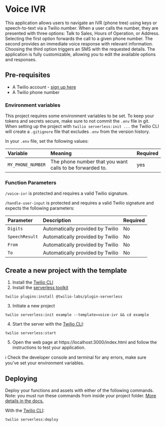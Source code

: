 # Voice IVR

This application allows users to navigate an IVR (phone tree) using keys or speech-to-text via a Twilio number. When a user calls the number, they are presented with three options: Talk to Sales, Hours of Operation, or Address. Selecting the first option forwards the call to a given phone number. The second provides an immediate voice response with relevant information. Choosing the third option triggers an SMS with the requested details. The application is fully customizable, allowing you to edit the available options and responses.

## Pre-requisites

- A Twilio account - [sign up here](https://www.twilio.com/try-twilio)
- A Twilio phone number

### Environment variables

This project requires some environment variables to be set. To keep your tokens and secrets secure, make sure to not commit the `.env` file in git. When setting up the project with `twilio serverless:init ...` the Twilio CLI will create a `.gitignore` file that excludes `.env` from the version history.

In your `.env` file, set the following values:

| Variable          | Meaning                                                  | Required |
| :---------------- | :------------------------------------------------------- | :------- |
| `MY_PHONE_NUMBER` | The phone number that you want calls to be forwarded to. | yes      |

### Function Parameters

`/voice-ivr` is protected and requires a valid Twilio signature.

`/handle-user-input` is protected and requires a valid Twilio signature and expects the following parameters:

| Parameter      | Description                      | Required |
| :------------- | :------------------------------- | :------- |
| `Digits`       | Automatically provided by Twilio | No       |
| `SpeechResult` | Automatically provided by Twilio | No       |
| `From`         | Automatically provided by Twilio | No       |
| `To`           | Automatically provided by Twilio | No       |

## Create a new project with the template

1. Install the [Twilio CLI](https://www.twilio.com/docs/twilio-cli/quickstart#install-twilio-cli)
2. Install the [serverless toolkit](https://www.twilio.com/docs/labs/serverless-toolkit/getting-started)

```shell
twilio plugins:install @twilio-labs/plugin-serverless
```

3. Initiate a new project

```
twilio serverless:init example --template=voice-ivr && cd example
```

4. Start the server with the [Twilio CLI](https://www.twilio.com/docs/twilio-cli/quickstart):

```
twilio serverless:start
```

5. Open the web page at https://localhost:3000/index.html and follow the instructions to test your application.

ℹ️ Check the developer console and terminal for any errors, make sure you've set your environment variables.

## Deploying

Deploy your functions and assets with either of the following commands. Note: you must run these commands from inside your project folder. [More details in the docs.](https://www.twilio.com/docs/labs/serverless-toolkit)

With the [Twilio CLI](https://www.twilio.com/docs/twilio-cli/quickstart):

```
twilio serverless:deploy
```
